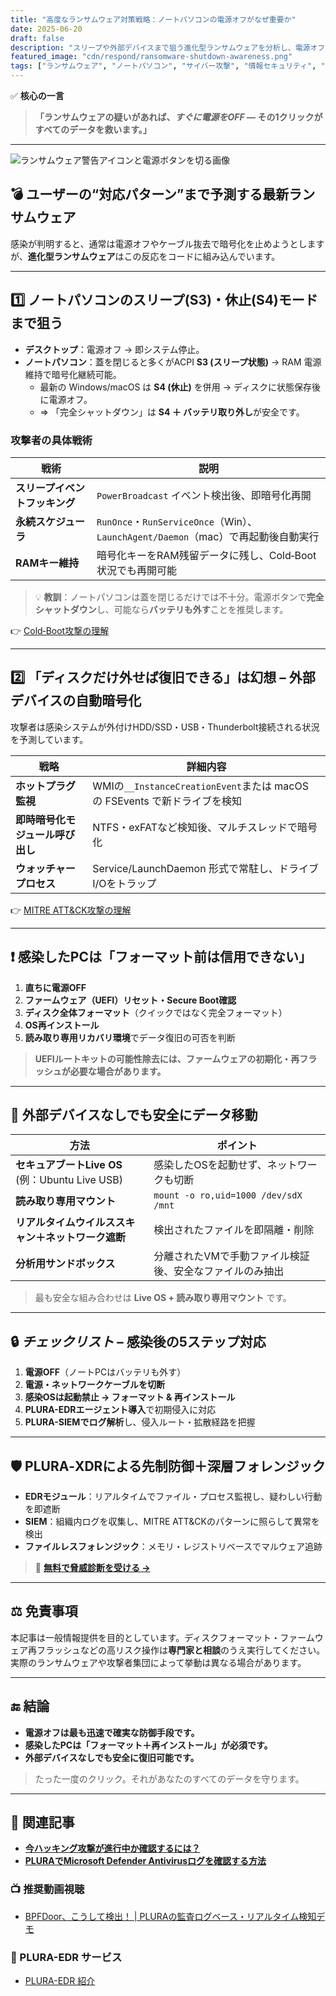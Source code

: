 ```yaml
---
title: "高度なランサムウェア対策戦略：ノートパソコンの電源オフがなぜ重要か"
date: 2025-06-20
draft: false
description: "スリープや外部デバイスまで狙う進化型ランサムウェアを分析し、電源オフ・フォーマット・外部デバイスなしでのデータ回復など実践的対応法を提示します。"
featured_image: "cdn/respond/ransomware-shutdown-awareness.png"
tags: ["ランサムウェア", "ノートパソコン", "サイバー攻撃", "情報セキュリティ", "PLURA-XDR", "EDR", "ファイルレス", "セキュリティ知識", "復旧"]
---
```


✅ **核心の一言**  
> **「ランサムウェアの疑いがあれば、_すぐに電源をOFF_ — その1クリックがすべてのデータを救います。」**

---

<!--more-->

![ランサムウェア警告アイコンと電源ボタンを切る画像](https://blog.plura.io/cdn/respond/ransomware-shutdown-awareness.png)

## 💣 ユーザーの“対応パターン”まで予測する最新ランサムウェア

感染が判明すると、通常は電源オフやケーブル抜去で暗号化を止めようとしますが、**進化型ランサムウェア**はこの反応をコードに組み込んでいます。

---

## 1️⃣ ノートパソコンのスリープ(S3)・休止(S4)モードまで狙う

- **デスクトップ**：電源オフ → 即システム停止。  
- **ノートパソコン**：蓋を閉じると多くがACPI **S3 (スリープ状態)** → RAM 電源維持で暗号化継続可能。  
  - 最新の Windows/macOS は **S4 (休止)** を併用 → ディスクに状態保存後に電源オフ。  
  - ⇒ 「完全シャットダウン」は **S4 ＋ バッテリ取り外し**が安全です。

### 攻撃者の具体戦術

| 戦術                | 説明 |
|-------------------|------|
| **スリープイベントフッキング** | `PowerBroadcast` イベント検出後、即暗号化再開 |
| **永続スケジューラ**       | `RunOnce`・`RunServiceOnce`（Win）、`LaunchAgent/Daemon`（mac）で再起動後自動実行 |
| **RAMキー維持**         | 暗号化キーをRAM残留データに残し、Cold‑Boot状況でも再開可能 |

> 💡 **教訓**：ノートパソコンは蓋を閉じるだけでは不十分。電源ボタンで**完全シャットダウン**し、可能なら**バッテリも外す**ことを推奨します。

👉 [Cold‑Boot攻撃の理解](https://blog.plura.io/ja/tech/cold-boot-attack/)

---

## 2️⃣ 「ディスクだけ外せば復旧できる」は幻想 – 外部デバイスの自動暗号化

攻撃者は感染システムが外付けHDD/SSD・USB・Thunderbolt接続される状況を予測しています。

| 戦略         | 詳細内容 |
|--------------|----------|
| **ホットプラグ監視** | WMIの`__InstanceCreationEvent`または macOS の FSEvents で新ドライブを検知 |
| **即時暗号化モジュール呼び出し** | NTFS・exFATなど検知後、マルチスレッドで暗号化 |
| **ウォッチャープロセス** | Service/LaunchDaemon 形式で常駐し、ドライブI/Oをトラップ |

👉 [MITRE ATT&CK攻撃の理解](https://blog.plura.io/ja/tech/attck-t1003-os-credential-dumping/)

---

## ❗ 感染したPCは「フォーマット前は信用できない」

1. **直ちに電源OFF**  
2. **ファームウェア（UEFI）リセット・Secure Boot確認**  
3. **ディスク全体フォーマット**（クイックではなく完全フォーマット）  
4. **OS再インストール**  
5. **読み取り専用リカバリ環境**でデータ復旧の可否を判断

> **UEFIルートキットの可能性除去には、ファームウェアの初期化・再フラッシュが必要な場合があります。**

---

## 💾 外部デバイスなしでも安全にデータ移動

| 方法                           | ポイント |
|------------------------------|----------|
| **セキュアブートLive OS**<br>(例：Ubuntu Live USB) | 感染したOSを起動せず、ネットワークも切断 |
| **読み取り専用マウント**       | `mount -o ro,uid=1000 /dev/sdX /mnt` |
| **リアルタイムウイルススキャン＋ネットワーク遮断** | 検出されたファイルを即隔離・削除 |
| **分析用サンドボックス**        | 分離されたVMで手動ファイル検証後、安全なファイルのみ抽出 |

> 最も安全な組み合わせは **Live OS + 読み取り専用マウント** です。

---

## 🔒 _チェックリスト_ – 感染後の5ステップ対応

1. **電源OFF**（ノートPCはバッテリも外す）  
2. **電源・ネットワークケーブルを切断**  
3. **感染OSは起動禁止 → フォーマット & 再インストール**  
4. **PLURA-EDRエージェント導入**で初期侵入に対応  
5. **PLURA-SIEMでログ解析**し、侵入ルート・拡散経路を把握

---

## 🛡 PLURA‑XDRによる先制防御＋深層フォレンジック

- **EDRモジュール**：リアルタイムでファイル・プロセス監視し、疑わしい行動を即遮断  
- **SIEM**：組織内ログを収集し、MITRE ATT&CKのパターンに照らして異常を検出  
- **ファイルレスフォレンジック**：メモリ・レジストリベースでマルウェア追跡

> 🔗 **[無料で脅威診断を受ける →](https://plura.io/signup)**

---

## ⚖ 免責事項

本記事は一般情報提供を目的としています。ディスクフォーマット・ファームウェア再フラッシュなどの高リスク操作は**専門家と相談**のうえ実行してください。実際のランサムウェアや攻撃者集団によって挙動は異なる場合があります。

---

## 🔚 結論

- **電源オフは最も迅速で確実な防御手段です。**  
- **感染したPCは「フォーマット＋再インストール」が必須です。**  
- **外部デバイスなしでも安全に復旧可能です。**

> たった一度のクリック。それがあなたのすべてのデータを守ります。

---

## 📖 関連記事
- [**今ハッキング攻撃が進行中か確認するには？**](https://blog.plura.io/ja/column/why-plura-xdr-merit/)
- [**PLURAでMicrosoft Defender Antivirusログを確認する方法**](https://blog.plura.io/ja/respond/plura-microsoft-defender-logs/)

### 📺 推奨動画視聴
- [BPFDoor、こうして検出！ | PLURAの監査ログベース・リアルタイム検知デモ](https://youtu.be/Rkz7vNAM0ZY)

### 🌟 PLURA-EDR サービス
- [PLURA-EDR 紹介](https://www.plura.io/platform/edr)
